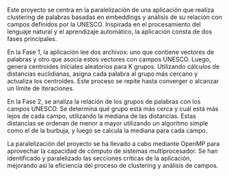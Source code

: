 Este proyecto se centra en la paralelización de una aplicación que realiza clustering de palabras basadas en embeddings y análisis de su relación con campos definidos por la UNESCO. Inspirada en el procesamiento del lenguaje natural y el aprendizaje automático, la aplicación consta de dos fases principales.

En la Fase 1, la aplicación lee dos archivos: uno que contiene vectores de palabras y otro que asocia estos vectores con campos UNESCO. Luego, genera centroides iniciales aleatorios para K grupos. Utilizando cálculos de distancias euclidianas, asigna cada palabra al grupo más cercano y actualiza los centroides. Este proceso se repite hasta converger o alcanzar un límite de iteraciones.

En la Fase 2, se analiza la relación de los grupos de palabras con los campos UNESCO. Se determina qué grupo está más cerca y cuál está más lejos de cada campo, utilizando la mediana de las distancias. Estas distancias se ordenan de menor a mayor utilizando un algoritmo simple como el de la burbuja, y luego se calcula la mediana para cada campo.

La paralelización del proyecto se ha llevado a cabo mediante OpenMP para aprovechar la capacidad de cómputo de sistemas multiprocesador. Se han identificado y paralelizado las secciones críticas de la aplicación, mejorando así la eficiencia del proceso de clustering y análisis de campos.
